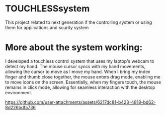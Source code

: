# TOUCHLESSsystem

This project related to next generation if the controlling system or using them for applications and scurity system
# More about the system working:
I developed a touchless control system that uses my laptop's webcam to detect my hand. The mouse cursor syncs with my hand movements, allowing the cursor to move as I move my hand. When I bring my index finger and thumb close together, the mouse enters drag mode, enabling me to move icons on the screen. Essentially, when my fingers touch, the mouse remains in click mode, allowing for seamless interaction with the desktop environment.



https://github.com/user-attachments/assets/6217dc81-b423-4818-bd62-8d226bdfa736


